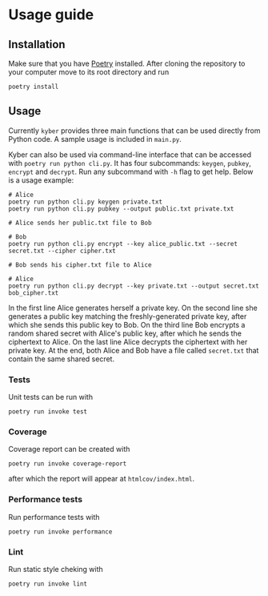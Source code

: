 # Usage guide

## Installation

Make sure that you have [Poetry](https://python-poetry.org/) installed. After cloning the repository to your computer move to its root directory and run

```
poetry install
```

## Usage

Currently `kyber` provides three main functions that can be used directly from Python code. A sample usage is included in  `main.py`.

Kyber can also be used via command-line interface that can be accessed with `poetry run python cli.py`. It has four subcommands: `keygen`, `pubkey`, `encrypt` and `decrypt`. Run any subcommand with `-h` flag to get help. Below is a usage example:

```
# Alice
poetry run python cli.py keygen private.txt
poetry run python cli.py pubkey --output public.txt private.txt

# Alice sends her public.txt file to Bob

# Bob
poetry run python cli.py encrypt --key alice_public.txt --secret secret.txt --cipher cipher.txt

# Bob sends his cipher.txt file to Alice

# Alice
poetry run python cli.py decrypt --key private.txt --output secret.txt bob_cipher.txt
```

In the first line Alice generates herself a private key. On the second line she generates a public key matching the freshly-generated private key, after which she sends this public key to Bob. On the third line Bob encrypts a random shared secret with Alice's public key, after which he sends the ciphertext to Alice. On the last line Alice decrypts the ciphertext with her private key. At the end, both Alice and Bob have a file called `secret.txt` that contain the same shared secret.

### Tests

Unit tests can be run with

```
poetry run invoke test
```

### Coverage

Coverage report can be created with

```
poetry run invoke coverage-report
```

after which the report will appear at `htmlcov/index.html`.

### Performance tests

Run performance tests with

```
poetry run invoke performance
```

### Lint

Run static style cheking with

```
poetry run invoke lint
```
